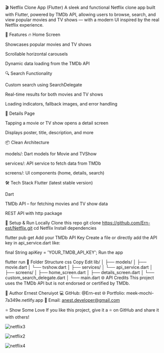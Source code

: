 🎬 Netflix Clone App (Flutter)
A sleek and functional Netflix clone app built with Flutter, powered by TMDb API, allowing users to browse, search, and view popular movies and TV shows — with a modern UI inspired by the real Netflix experience.

📱 Features
🔥 Home Screen

Showcases popular movies and TV shows

Scrollable horizontal carousels

Dynamic data loading from the TMDb API

🔍 Search Functionality

Custom search using SearchDelegate

Real-time results for both movies and TV shows

Loading indicators, fallback images, and error handling

📄 Details Page

Tapping a movie or TV show opens a detail screen

Displays poster, title, description, and more

📦 Clean Architecture

models/: Dart models for Movie and TVShow

services/: API service to fetch data from TMDb

screens/: UI components (home, details, search)

🛠️ Tech Stack
Flutter (latest stable version)

Dart

TMDb API – for fetching movies and TV show data

REST API with http package

🔧 Setup & Run Locally
Clone this repo
git clone https://github.com/Ern-est/Netflix.git
cd Netflix
Install dependencies

flutter pub get
Add your TMDb API Key
Create a file or directly add the API key in api_service.dart like:

final String apiKey = 'YOUR_TMDB_API_KEY';
Run the app

flutter run
📁 Folder Structure
css
Copy
Edit
lib/
│
├── models/
│   ├── movie.dart
│   └── tvshow.dart
│
├── services/
│   └── api_service.dart
│
├── screens/
│   ├── home_screen.dart
│   ├── details_screen.dart
│   └── custom_search_delegate.dart
│
└── main.dart
🌐 API Credits
This project uses the TMDb API but is not endorsed or certified by TMDb.

📣 Author
Ernest Cheruiyot
💻 GitHub: @Ern-est
🌐 Portfolio: meek-mochi-7a349e.netlify.app
📧 Email: anest.developer@gmail.com

⭐️ Show Some Love
If you like this project, give it a ⭐️ on GitHub and share it with others!

![netflix3](https://github.com/user-attachments/assets/a7455832-5166-415d-ba23-ecd1f1a330b3)

![netflix2](https://github.com/user-attachments/assets/a78a56a6-4d88-4932-bf0f-20a9c52fc000)

![netflix4](https://github.com/user-attachments/assets/27030e85-aea4-4153-bd2d-9e3d36cf09e3)
